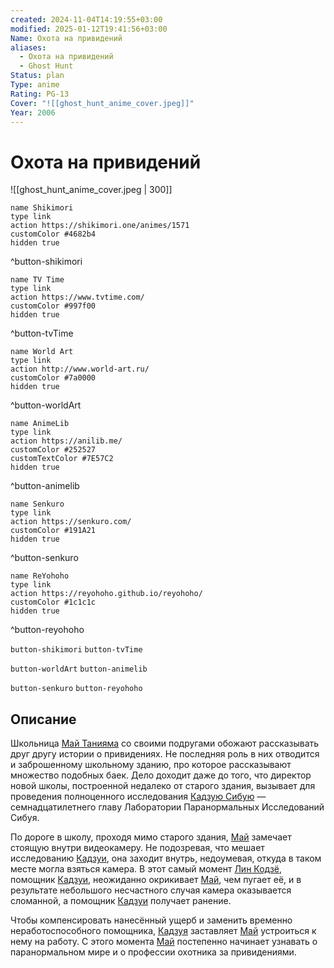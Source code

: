 ```yaml
---
created: 2024-11-04T14:19:55+03:00
modified: 2025-01-12T19:41:56+03:00
Name: Охота на привидений
aliases:
  - Охота на привидений
  - Ghost Hunt
Status: plan
Type: anime
Rating: PG-13
Cover: "![[ghost_hunt_anime_cover.jpeg]]"
Year: 2006
---
```


# Охота на привидений

![[ghost_hunt_anime_cover.jpeg | 300]]

```button
name Shikimori
type link
action https://shikimori.one/animes/1571
customColor #4682b4
hidden true
```
^button-shikimori

```button
name TV Time
type link
action https://www.tvtime.com/
customColor #997f00
hidden true
```
^button-tvTime

```button
name World Art
type link
action http://www.world-art.ru/
customColor #7a0000
hidden true
```
^button-worldArt

```button
name AnimeLib
type link
action https://anilib.me/
customColor #252527
customTextColor #7E57C2
hidden true
```
^button-animelib

```button
name Senkuro
type link
action https://senkuro.com/
customColor #191A21
hidden true
```
^button-senkuro

```button
name ReYohoho
type link
action https://reyohoho.github.io/reyohoho/
customColor #1c1c1c
hidden true
```
^button-reyohoho

`button-shikimori` `button-tvTime`

`button-worldArt` `button-animelib`

`button-senkuro` `button-reyohoho`

## Описание

Школьница [Май Танияма](https://shikimori.one/characters/1272-mai-taniyama) со своими подругами обожают рассказывать друг другу истории о привидениях. Не последняя роль в них отводится и заброшенному школьному зданию, про которое рассказывают множество подобных баек. Дело доходит даже до того, что директор новой школы, построенной недалеко от старого здания, вызывает для проведения полноценного исследования [Кадзую Сибую](https://shikimori.one/characters/1273-kazuya-shibuya) — семнадцатилетнего главу Лаборатории Паранормальных Исследований Сибуя.

По дороге в школу, проходя мимо старого здания, [Май](https://shikimori.one/characters/1272-mai-taniyama) замечает стоящую внутри видеокамеру. Не подозревая, что мешает исследованию [Кадзуи](https://shikimori.one/characters/1273-kazuya-shibuya), она заходит внутрь, недоумевая, откуда в таком месте могла взяться камера. В этот самый момент [Лин Кодзё](https://shikimori.one/characters/1278-lin-koujo), помощник [Кадзуи](https://shikimori.one/characters/1273-kazuya-shibuya), неожиданно окрикивает [Май](https://shikimori.one/characters/1272-mai-taniyama), чем пугает её, и в результате небольшого несчастного случая камера оказывается сломанной, а помощник [Кадзуи](https://shikimori.one/characters/1273-kazuya-shibuya) получает ранение.

Чтобы компенсировать нанесённый ущерб и заменить временно неработоспособного помощника, [Кадзуя](https://shikimori.one/characters/1273-kazuya-shibuya) заставляет [Май](https://shikimori.one/characters/1272-mai-taniyama) устроиться к нему на работу. С этого момента [Май](https://shikimori.one/characters/1272-mai-taniyama) постепенно начинает узнавать о паранормальном мире и о профессии охотника за привидениями.
